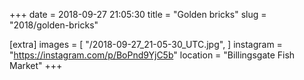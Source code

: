 +++
date = 2018-09-27 21:05:30
title = "Golden bricks"
slug = "2018/golden-bricks"

[extra]
images = [
    "/2018-09-27_21-05-30_UTC.jpg",
]
instagram = "https://instagram.com/p/BoPnd9YjC5b"
location = "Billingsgate Fish Market"
+++

